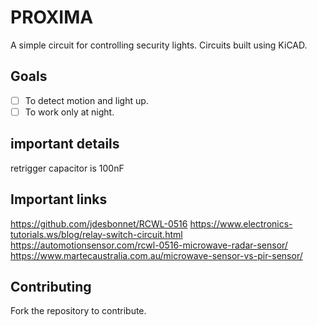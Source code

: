 # PROXIMA
A simple circuit for controlling security lights. Circuits built using
KiCAD.

Goals
------

- [ ] To detect motion and light up.
- [ ] To work only at night.
## important details

retrigger capacitor is 100nF
## Important links
https://github.com/jdesbonnet/RCWL-0516
https://www.electronics-tutorials.ws/blog/relay-switch-circuit.html
https://automotionsensor.com/rcwl-0516-microwave-radar-sensor/
https://www.martecaustralia.com.au/microwave-sensor-vs-pir-sensor/

## Contributing


Fork the repository to contribute.
